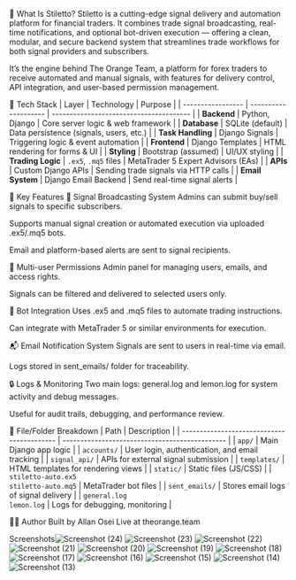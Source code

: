 🧠 What Is Stiletto?
Stiletto is a cutting-edge signal delivery and automation platform for financial traders. It combines trade signal broadcasting, real-time notifications, and optional bot-driven execution — offering a clean, modular, and secure backend system that streamlines trade workflows for both signal providers and subscribers.

It’s the engine behind The Orange Team, a platform for forex traders to receive automated and manual signals, with features for delivery control, API integration, and user-based permission management.

🚀 Tech Stack
| Layer             | Technology           | Purpose                                 |
| ----------------- | -------------------- | --------------------------------------- |
| **Backend**       | Python, Django       | Core server logic & web framework       |
| **Database**      | SQLite (default)     | Data persistence (signals, users, etc.) |
| **Task Handling** | Django Signals       | Triggering logic & event automation     |
| **Frontend**      | Django Templates     | HTML rendering for forms & UI           |
| **Styling**       | Bootstrap (assumed)  | UI/UX styling                           |
| **Trading Logic** | `.ex5`, `.mq5` files | MetaTrader 5 Expert Advisors (EAs)      |
| **APIs**          | Custom Django APIs   | Sending trade signals via HTTP calls    |
| **Email System**  | Django Email Backend | Send real-time signal alerts            |

🔑 Key Features
📩 Signal Broadcasting System
Admins can submit buy/sell signals to specific subscribers.

Supports manual signal creation or automated execution via uploaded .ex5/.mq5 bots.

Email and platform-based alerts are sent to signal recipients.

👥 Multi-user Permissions
Admin panel for managing users, emails, and access rights.

Signals can be filtered and delivered to selected users only.

🤖 Bot Integration
Uses .ex5 and .mq5 files to automate trading instructions.

Can integrate with MetaTrader 5 or similar environments for execution.

📬 Email Notification System
Signals are sent to users in real-time via email.

Logs stored in sent_emails/ folder for traceability.

🔒 Logs & Monitoring
Two main logs: general.log and lemon.log for system activity and debug messages.

Useful for audit trails, debugging, and performance review.


🧾 File/Folder Breakdown
| Path                                       | Description                                    |
| ------------------------------------------ | ---------------------------------------------- |
| `app/`                                     | Main Django app logic                          |
| `accounts/`                                | User login, authentication, and email tracking |
| `signal_api/`                              | APIs for external signal submission            |
| `templates/`                               | HTML templates for rendering views             |
| `static/`                                  | Static files (JS/CSS)                          |
| `stiletto-auto.ex5`<br>`stiletto-auto.mq5` | MetaTrader bot files                           |
| `sent_emails/`                             | Stores email logs of signal delivery           |
| `general.log`<br>`lemon.log`               | Logs for debugging, monitoring                 |



🧑‍💻 Author
Built by Allan Osei
Live at theorange.team

Screenshots![Screenshot (24)](https://github.com/user-attachments/assets/7dce78e5-113c-4db6-82ab-9d5b8eba2664)
![Screenshot (23)](https://github.com/user-attachments/assets/57cad4ed-6a5c-47fc-91be-c4cee035dcaf)
![Screenshot (22)](https://github.com/user-attachments/assets/5979ee31-ec88-4bd4-9289-2a95b8b87e23)
![Screenshot (21)](https://github.com/user-attachments/assets/5b2049db-27d1-4897-b6ee-c8d091f3ccc4)
![Screenshot (20)](https://github.com/user-attachments/assets/d53f587d-dc8a-42e4-9515-650df12cf180)
![Screenshot (19)](https://github.com/user-attachments/assets/a34fa1c6-3713-49da-b2a1-17e5809e2f2e)
![Screenshot (18)](https://github.com/user-attachments/assets/13d7c2ca-24aa-4fbf-a21a-cb52f627f0af)
![Screenshot (17)](https://github.com/user-attachments/assets/3db0b99b-baa1-4442-8a13-ce2277196af9)
![Screenshot (16)](https://github.com/user-attachments/assets/40e32a75-831f-49cb-b5ff-f80d3f570459)
![Screenshot (15)](https://github.com/user-attachments/assets/ecf9dd4d-30d9-4121-abb6-f5dbcdfd7954)
![Screenshot (14)](https://github.com/user-attachments/assets/879738bc-66e5-40e7-97a1-69d621e53649)
![Screenshot (13)](https://github.com/user-attachments/assets/6a2358ee-8ae3-404c-9a3c-e99744d44f7b)
